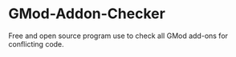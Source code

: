 # GMod-Addon-Checker
Free and open source program use to check all GMod add-ons for conflicting code.
